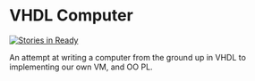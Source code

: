 # VHDL Computer
[![Stories in Ready](https://badge.waffle.io/willprice/vhdl-computer.svg?label=ready&title=Ready)](http://waffle.io/willprice/vhdl-computer) 

An attempt at writing a computer from the ground up in VHDL to implementing our own VM, and OO PL.
